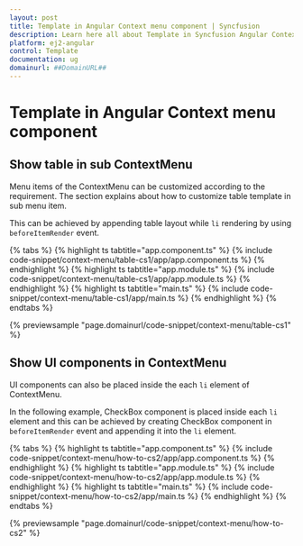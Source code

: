 ```yaml
---
layout: post
title: Template in Angular Context menu component | Syncfusion
description: Learn here all about Template in Syncfusion Angular Context menu component of Syncfusion Essential JS 2 and more.
platform: ej2-angular
control: Template 
documentation: ug
domainurl: ##DomainURL##
---
```


# Template in Angular Context menu component

## Show table in sub ContextMenu

Menu items of the ContextMenu can be customized according to the requirement. The section
explains about how to customize table template in sub menu item.

This can be achieved by appending table layout while `li` rendering by using `beforeItemRender` event.

{% tabs %}
{% highlight ts tabtitle="app.component.ts" %}
{% include code-snippet/context-menu/table-cs1/app/app.component.ts %}
{% endhighlight %}
{% highlight ts tabtitle="app.module.ts" %}
{% include code-snippet/context-menu/table-cs1/app/app.module.ts %}
{% endhighlight %}
{% highlight ts tabtitle="main.ts" %}
{% include code-snippet/context-menu/table-cs1/app/main.ts %}
{% endhighlight %}
{% endtabs %}
  
{% previewsample "page.domainurl/code-snippet/context-menu/table-cs1" %}

## Show UI components in ContextMenu

UI components can also be placed inside the each `li` element of ContextMenu.

In the following example, CheckBox component is placed inside each `li` element and
this can be achieved by creating CheckBox component in `beforeItemRender` event and
appending it into the `li` element.

{% tabs %}
{% highlight ts tabtitle="app.component.ts" %}
{% include code-snippet/context-menu/how-to-cs2/app/app.component.ts %}
{% endhighlight %}
{% highlight ts tabtitle="app.module.ts" %}
{% include code-snippet/context-menu/how-to-cs2/app/app.module.ts %}
{% endhighlight %}
{% highlight ts tabtitle="main.ts" %}
{% include code-snippet/context-menu/how-to-cs2/app/main.ts %}
{% endhighlight %}
{% endtabs %}
  
{% previewsample "page.domainurl/code-snippet/context-menu/how-to-cs2" %}
